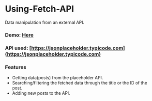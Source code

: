 # Using-Fetch-API
Data manipulation from an external API.
### Demo: [Here](https://usingfetchapi.netlify.com/?_ga=2.50003750.1859332756.1550409495-484556510.1544356482)
### API used: [https://jsonplaceholder.typicode.com](https://jsonplaceholder.typicode.com)
### Features
- Getting data(posts) from the placeholder API.
- Searching/filtering the fetched data through the title or the ID of the post.
- Adding new posts to the API.
